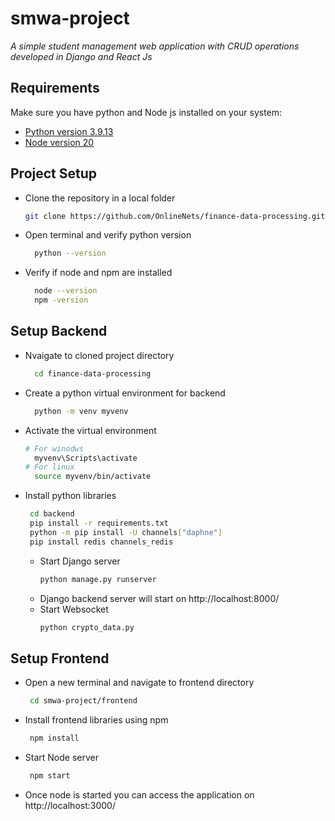 # smwa-project
_A simple student management web application with CRUD operations developed in Django and React Js_

## Requirements
Make sure you have python and Node js installed on your system:
- [Python version 3.9.13](https://www.python.org/downloads/release/python-3913/) 
- [Node version 20](https://nodejs.org/en/download/)


## Project Setup

- Clone the repository in a local folder
    ```sh
    git clone https://github.com/OnlineNets/finance-data-processing.git 
    ```
- Open terminal and verify python version
  ```sh
    python --version
    ```
- Verify if node and npm are installed
  ```sh
    node --version
    npm -version
    ```
## Setup Backend
- Nvaigate to cloned project directory
  ```sh
    cd finance-data-processing
    ```
- Create a python virtual environment for backend
  ```sh
    python -m venv myvenv
    ```
- Activate the virtual environment
  ```sh
  # For winodws
    myvenv\Scripts\activate
  # For linux
    source myvenv/bin/activate
    ```
- Install python libraries
  ```sh
   cd backend
   pip install -r requirements.txt
   python -m pip install -U channels["daphne"]
   pip install redis channels_redis
    ```
  - Start Django server
    ```sh
    python manage.py runserver
      ```
  - Django backend server will start on http://localhost:8000/
  - Start Websocket
    ```sh
    python crypto_data.py
      ```

## Setup Frontend
- Open a new terminal and navigate to frontend directory
  ```sh
   cd smwa-project/frontend
    ```
- Install frontend libraries using npm
  ```sh
   npm install
    ```
- Start Node server
  ```sh
   npm start
    ```
- Once node is started you can access the application on http://localhost:3000/
